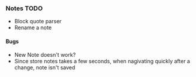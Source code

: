<!--GSREFLM0C1U-->
### Notes TODO
<!--GSREFXUFQIP-->
- Block quote parser
- Rename a note
<!--GSREFKODP4M-->
#### Bugs

- New Note doesn't work?
- Since store notes takes a few seconds, when nagivating quickly after a change, note isn't saved